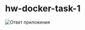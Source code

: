 # hw-docker-task-1

![Ответ приложения](https://github.com/Shapokula/hw-docker-task-1/assets/129307593/f2f0d385-3352-4f4c-9d46-936f16e8e8d8)

